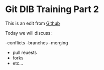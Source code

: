 # Git DIB Training Part 2

This is an edit from [Github](www.github.com)

Today we will discuss:

-conflicts
-branches
-merging
- pull reuests
- forks
- etc...

